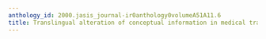 ```yaml
---
anthology_id: 2000.jasis_journal-ir0anthology0volumeA51A11.6
title: Translingual alteration of conceptual information in medical translation
---
```

